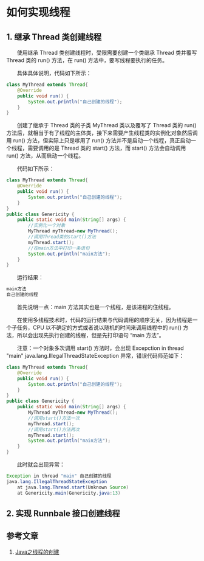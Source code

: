 # 如何实现线程

## 1. 继承 Thread 类创建线程

　　使用继承 Thread 类创建线程时，受限需要创建一个类继承 Thread 类并覆写 Thread 类的 run() 方法，在 run() 方法中，要写线程要执行的任务。

　　具体具体说明，代码如下所示：

```java
class MyThread extends Thread{
	@Override
	public void run() {
		System.out.println("自己创建的线程");
	}
}
```

　　创建了继承于 Thread 类的子类 MyThread 类以及覆写了 Thread 类的 run() 方法后，就相当于有了线程的主体类，接下来需要产生线程类的实例化对象然后调用 run() 方法，但实际上只是嗲用了 run() 方法并不是启动一个线程，真正启动一个线程，需要调用的是 Thread 类的 start() 方法，而 start() 方法会自动调用 run() 方法，从而启动一个线程。

　　代码如下所示：

```java
class MyThread extends Thread{
	@Override
	public void run() {
		System.out.println("自己创建的线程");
	}
}
public class Genericity {
	public static void main(String[] args) {
		//实例化一个对象
		MyThread myThread=new MyThread();
		//调用Thread类的start()方法
		myThread.start();
		//在main方法中打印一条语句
		System.out.println("main方法");
	}
}
```

　　运行结果：

```java
main方法
自己创建的线程
```

　　首先说明一点：main 方法其实也是一个线程，是该进程的住线程。

　　在使用多线程技术时，代码的运行结果与代码调用的顺序无关，因为线程是一个子任务，CPU 以不确定的方式或者说以随机的时间来调用线程中的 run() 方法，所以会出现先执行创建的线程，但是先打印语句 “main 方法”。

　　注意：一个对象多次调用 start() 方法时，会出现 Excepction in thread "main" java.lang.IllegalThreadStateException 异常，错误代码师范如下：

```java
class MyThread extends Thread{
	@Override
	public void run() {
		System.out.println("自己创建的线程");
	}
}
public class Genericity {
	public static void main(String[] args) {
		MyThread myThread=new MyThread();
		//调用start()方法一次
		myThread.start();
		//调用start()方法两次
		myThread.start();
		System.out.println("main方法");
	}
}
```

　　此时就会出现异常：

```java
Exception in thread "main" 自己创建的线程
java.lang.IllegalThreadStateException
	at java.lang.Thread.start(Unknown Source)
	at Genericity.main(Genericity.java:13)
```

## 2. 实现 Runnbale 接口创建线程



## 参考文章

1. [Java之线程的创建](https://blog.csdn.net/tongxuexie/article/details/80142638)



